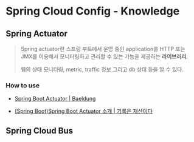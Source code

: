 # Spring Cloud Config - Knowledge

## Spring Actuator

> Spring actuator란 스프링 부트에서 운영 중인 application을 HTTP 또는 JMX를 이용해서 모니터링하고 관리할 수 있는 기능을 제공하는 **라이브러리**. 
> 
> 웹의 상태 모니터링, metric, traffic 정보 그리고 db 상태 등을 알 수 있다.

### How to use

- [Spring Boot Actuator | Baeldung](https://www.baeldung.com/spring-boot-actuators)

- [(Spring Boot)Spring Boot Actuator 소개 | 기록은 재산이다](https://supawer0728.github.io/2018/05/12/spring-actuator/)

## Spring Cloud Bus


